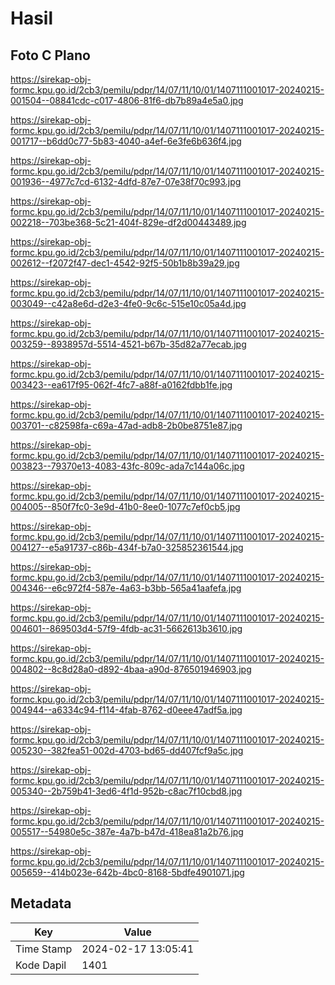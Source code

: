 # Hasil

## Foto C Plano

https://sirekap-obj-formc.kpu.go.id/2cb3/pemilu/pdpr/14/07/11/10/01/1407111001017-20240215-001504--08841cdc-c017-4806-81f6-db7b89a4e5a0.jpg

https://sirekap-obj-formc.kpu.go.id/2cb3/pemilu/pdpr/14/07/11/10/01/1407111001017-20240215-001717--b6dd0c77-5b83-4040-a4ef-6e3fe6b636f4.jpg

https://sirekap-obj-formc.kpu.go.id/2cb3/pemilu/pdpr/14/07/11/10/01/1407111001017-20240215-001936--4977c7cd-6132-4dfd-87e7-07e38f70c993.jpg

https://sirekap-obj-formc.kpu.go.id/2cb3/pemilu/pdpr/14/07/11/10/01/1407111001017-20240215-002218--703be368-5c21-404f-829e-df2d00443489.jpg

https://sirekap-obj-formc.kpu.go.id/2cb3/pemilu/pdpr/14/07/11/10/01/1407111001017-20240215-002612--f2072f47-dec1-4542-92f5-50b1b8b39a29.jpg

https://sirekap-obj-formc.kpu.go.id/2cb3/pemilu/pdpr/14/07/11/10/01/1407111001017-20240215-003049--c42a8e6d-d2e3-4fe0-9c6c-515e10c05a4d.jpg

https://sirekap-obj-formc.kpu.go.id/2cb3/pemilu/pdpr/14/07/11/10/01/1407111001017-20240215-003259--8938957d-5514-4521-b67b-35d82a77ecab.jpg

https://sirekap-obj-formc.kpu.go.id/2cb3/pemilu/pdpr/14/07/11/10/01/1407111001017-20240215-003423--ea617f95-062f-4fc7-a88f-a0162fdbb1fe.jpg

https://sirekap-obj-formc.kpu.go.id/2cb3/pemilu/pdpr/14/07/11/10/01/1407111001017-20240215-003701--c82598fa-c69a-47ad-adb8-2b0be8751e87.jpg

https://sirekap-obj-formc.kpu.go.id/2cb3/pemilu/pdpr/14/07/11/10/01/1407111001017-20240215-003823--79370e13-4083-43fc-809c-ada7c144a06c.jpg

https://sirekap-obj-formc.kpu.go.id/2cb3/pemilu/pdpr/14/07/11/10/01/1407111001017-20240215-004005--850f7fc0-3e9d-41b0-8ee0-1077c7ef0cb5.jpg

https://sirekap-obj-formc.kpu.go.id/2cb3/pemilu/pdpr/14/07/11/10/01/1407111001017-20240215-004127--e5a91737-c86b-434f-b7a0-325852361544.jpg

https://sirekap-obj-formc.kpu.go.id/2cb3/pemilu/pdpr/14/07/11/10/01/1407111001017-20240215-004346--e6c972f4-587e-4a63-b3bb-565a41aafefa.jpg

https://sirekap-obj-formc.kpu.go.id/2cb3/pemilu/pdpr/14/07/11/10/01/1407111001017-20240215-004601--869503d4-57f9-4fdb-ac31-5662613b3610.jpg

https://sirekap-obj-formc.kpu.go.id/2cb3/pemilu/pdpr/14/07/11/10/01/1407111001017-20240215-004802--8c8d28a0-d892-4baa-a90d-876501946903.jpg

https://sirekap-obj-formc.kpu.go.id/2cb3/pemilu/pdpr/14/07/11/10/01/1407111001017-20240215-004944--a6334c94-f114-4fab-8762-d0eee47adf5a.jpg

https://sirekap-obj-formc.kpu.go.id/2cb3/pemilu/pdpr/14/07/11/10/01/1407111001017-20240215-005230--382fea51-002d-4703-bd65-dd407fcf9a5c.jpg

https://sirekap-obj-formc.kpu.go.id/2cb3/pemilu/pdpr/14/07/11/10/01/1407111001017-20240215-005340--2b759b41-3ed6-4f1d-952b-c8ac7f10cbd8.jpg

https://sirekap-obj-formc.kpu.go.id/2cb3/pemilu/pdpr/14/07/11/10/01/1407111001017-20240215-005517--54980e5c-387e-4a7b-b47d-418ea81a2b76.jpg

https://sirekap-obj-formc.kpu.go.id/2cb3/pemilu/pdpr/14/07/11/10/01/1407111001017-20240215-005659--414b023e-642b-4bc0-8168-5bdfe4901071.jpg


## Metadata

| Key        | Value               |
| ---------- | ------------------- |
| Time Stamp | 2024-02-17 13:05:41 |
| Kode Dapil | 1401                |



